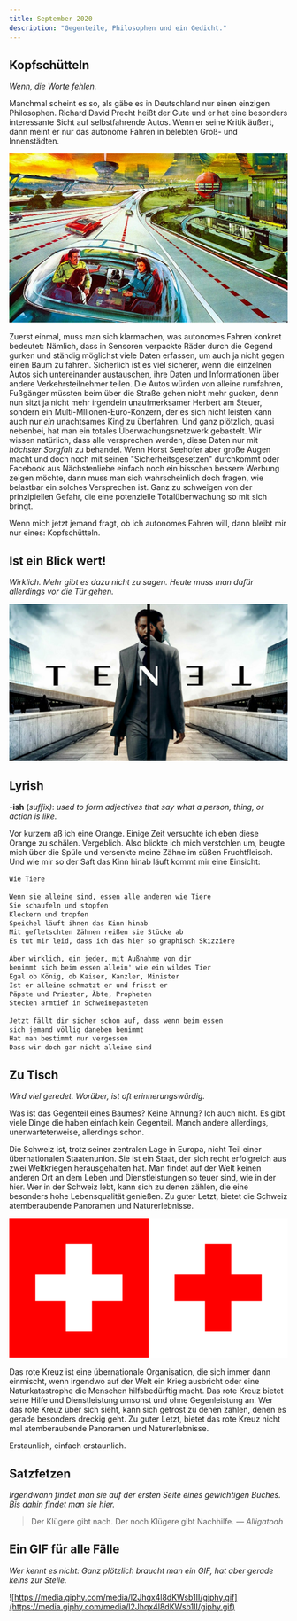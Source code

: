 ```yaml
---
title: September 2020
description: "Gegenteile, Philosophen und ein Gedicht."
---
```


## Kopfschütteln

_Wenn, die Worte fehlen._

Manchmal scheint es so, als gäbe es in Deutschland nur einen einzigen Philosophen. Richard David Precht heißt der Gute und er hat eine besonders interessante Sicht auf selbstfahrende Autos. Wenn er seine Kritik äußert, dann meint er nur das autonome Fahren in belebten Groß- und Innenstädten.

![untitled](./Untitled.png)

Zuerst einmal, muss man sich klarmachen, was autonomes Fahren konkret bedeutet: Nämlich, dass in Sensoren verpackte Räder durch die Gegend gurken und ständig möglichst viele Daten erfassen, um auch ja nicht gegen einen Baum zu fahren. Sicherlich ist es viel sicherer, wenn die einzelnen Autos sich untereinander austauschen, ihre Daten und Informationen über andere Verkehrsteilnehmer teilen. Die Autos würden von alleine rumfahren, Fußgänger müssten beim über die Straße gehen nicht mehr gucken, denn nun sitzt ja nicht mehr irgendein unaufmerksamer Herbert am Steuer, sondern ein Multi-Mllionen-Euro-Konzern, der es sich nicht leisten kann auch nur _ein_ unachtsames Kind zu überfahren. Und ganz plötzlich, quasi nebenbei, hat man ein totales Überwachungsnetzwerk gebastelt. Wir wissen natürlich, dass alle versprechen werden, diese Daten nur mit _höchster_ _Sorgfalt_ zu behandel. Wenn Horst Seehofer aber große Augen macht und doch noch mit seinen "Sicherheitsgesetzen" durchkommt oder Facebook aus Nächstenliebe einfach noch ein bisschen bessere Werbung zeigen möchte, dann muss man sich wahrscheinlich doch fragen, wie belastbar ein solches Versprechen ist. Ganz zu schweigen von der prinzipiellen Gefahr, die eine potenzielle Totalüberwachung so mit sich bringt.

Wenn mich jetzt jemand fragt, ob ich autonomes Fahren will, dann bleibt mir nur eines: Kopfschütteln.

## Ist ein Blick wert!

_Wirklich. Mehr gibt es dazu nicht zu sagen. Heute muss man dafür allerdings vor die Tür gehen._

![blick](./Untitled1.png)

## Lyrish

-**ish** (_suffix)_: _used to form adjectives that say what a person, thing, or action is like._

Vor kurzem aß ich eine Orange. Einige Zeit versuchte ich eben diese Orange zu schälen. Vergeblich. Also blickte ich mich verstohlen um, beugte mich über die Spüle und versenkte meine Zähne im süßen Fruchtfleisch. Und wie mir so der Saft das Kinn hinab läuft kommt mir eine Einsicht:

```
Wie Tiere

Wenn sie alleine sind, essen alle anderen wie Tiere
Sie schaufeln und stopfen
Kleckern und tropfen
Speichel läuft ihnen das Kinn hinab
Mit gefletschten Zähnen reißen sie Stücke ab
Es tut mir leid, dass ich das hier so graphisch Skizziere

Aber wirklich, ein jeder, mit Außnahme von dir
benimmt sich beim essen allein' wie ein wildes Tier
Egal ob König, ob Kaiser, Kanzler, Minister
Ist er alleine schmatzt er und frisst er
Päpste und Priester, Äbte, Propheten
Stecken armtief in Schweinepasteten

Jetzt fällt dir sicher schon auf, dass wenn beim essen
sich jemand völlig daneben benimmt
Hat man bestimmt nur vergessen
Dass wir doch gar nicht alleine sind
```

## Zu Tisch

_Wird viel geredet. Worüber, ist oft erinnerungswürdig._

Was ist das Gegenteil eines Baumes? Keine Ahnung? Ich auch nicht. Es gibt viele Dinge die haben einfach kein Gegenteil. Manch andere allerdings, unerwarteterweise, allerdings schon.

Die Schweiz ist, trotz seiner zentralen Lage in Europa, nicht Teil einer übernationalen Staatenunion. Sie ist ein Staat, der sich recht erfolgreich aus zwei Weltkriegen herausgehalten hat. Man findet auf der Welt keinen anderen Ort an dem Leben und Dienstleistungen so teuer sind, wie in der hier. Wer in der Schweiz lebt, kann sich zu denen zählen, die eine besonders hohe Lebensqualität genießen. Zu guter Letzt, bietet die Schweiz atemberaubende Panoramen und Naturerlebnisse.

![schweiz](./roteSchweiz.png)

Das rote Kreuz ist eine übernationale Organisation, die sich immer dann einmischt, wenn irgendwo auf der Welt ein Krieg ausbricht oder eine Naturkatastrophe die Menschen hilfsbedürftig macht. Das rote Kreuz bietet seine Hilfe und Dienstleistung umsonst und ohne Gegenleistung an. Wer das rote Kreuz über sich sieht, kann sich getrost zu denen zählen, denen es gerade besonders dreckig geht. Zu guter Letzt, bietet das rote Kreuz nicht mal atemberaubende Panoramen und Naturerlebnisse.

Erstaunlich, einfach erstaunlich.

## Satzfetzen

_Irgendwann findet man sie auf der ersten Seite eines gewichtigen Buches. Bis dahin findet man sie hier._

> Der Klügere gibt nach. Der noch Klügere gibt Nachhilfe. _— Alligatoah_

## Ein GIF für alle Fälle

_Wer kennt es nicht: Ganz plötzlich braucht man ein GIF, hat aber gerade keins zur Stelle._

![https://media.giphy.com/media/l2Jhqx4l8dKWsb1II/giphy.gif](https://media.giphy.com/media/l2Jhqx4l8dKWsb1II/giphy.gif)
